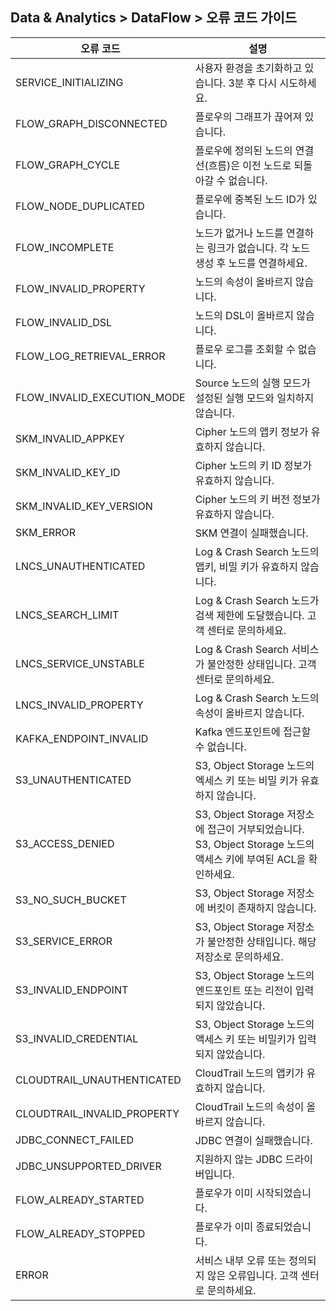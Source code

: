## Data & Analytics > DataFlow > 오류 코드 가이드

| 오류 코드                       | 설명                                                                                 |
|-----------------------------|------------------------------------------------------------------------------------|
| SERVICE_INITIALIZING        | 사용자 환경을 초기화하고 있습니다. 3분 후 다시 시도하세요.                                                 |  
| FLOW_GRAPH_DISCONNECTED     | 플로우의 그래프가 끊어져 있습니다.                                                                |  
| FLOW_GRAPH_CYCLE            | 플로우에 정의된 노드의 연결선(흐름)은 이전 노드로 되돌아갈 수 없습니다.                                          |
| FLOW_NODE_DUPLICATED        | 플로우에 중복된 노드 ID가 있습니다.                                                              |
| FLOW_INCOMPLETE             | 노드가 없거나 노드를 연결하는 링크가 없습니다. 각 노드 생성 후 노드를 연결하세요.                                    |
| FLOW_INVALID_PROPERTY       | 노드의 속성이 올바르지 않습니다.                                                                 | 
| FLOW_INVALID_DSL            | 노드의 DSL이 올바르지 않습니다.                                                                | 
| FLOW_LOG_RETRIEVAL_ERROR    | 플로우 로그를 조회할 수 없습니다.                                                                |
| FLOW_INVALID_EXECUTION_MODE | Source 노드의 실행 모드가 설정된 실행 모드와 일치하지 않습니다.                                            |
| SKM_INVALID_APPKEY          | Cipher 노드의 앱키 정보가 유효하지 않습니다.                                                       |
| SKM_INVALID_KEY_ID          | Cipher 노드의 키 ID 정보가 유효하지 않습니다.                                                     |
| SKM_INVALID_KEY_VERSION     | Cipher 노드의 키 버전 정보가 유효하지 않습니다.                                                     |
| SKM_ERROR                   | SKM 연결이 실패했습니다.                                                                    |
| LNCS_UNAUTHENTICATED        | Log & Crash Search 노드의 앱키, 비밀 키가 유효하지 않습니다.                                        |
| LNCS_SEARCH_LIMIT           | Log & Crash Search 노드가 검색 제한에 도달했습니다.    고객 센터로 문의하세요.                             |
| LNCS_SERVICE_UNSTABLE       | Log & Crash Search 서비스가 불안정한 상태입니다.   고객 센터로 문의하세요.                                |
| LNCS_INVALID_PROPERTY       | Log & Crash Search 노드의 속성이 올바르지 않습니다.                                              |
| KAFKA_ENDPOINT_INVALID      | Kafka 엔드포인트에 접근할 수 없습니다.                                                           |
| S3_UNAUTHENTICATED          | S3, Object Storage 노드의 엑세스 키 또는 비밀 키가 유효하지 않습니다.                                   |
| S3_ACCESS_DENIED            | S3, Object Storage 저장소에 접근이 거부되었습니다. S3, Object Storage 노드의 액세스 키에 부여된 ACL을 확인하세요. |
| S3_NO_SUCH_BUCKET           | S3, Object Storage 저장소에 버킷이 존재하지 않습니다.                                             |
| S3_SERVICE_ERROR            | S3, Object Storage 저장소가 불안정한 상태입니다. 해당 저장소로 문의하세요.                                 |
| S3_INVALID_ENDPOINT         | S3, Object Storage 노드의 엔드포인트 또는 리전이 입력되지 않았습니다.                                    |
| S3_INVALID_CREDENTIAL       | S3, Object Storage 노드의 액세스 키 또는 비밀키가 입력되지 않았습니다.                                   |
| CLOUDTRAIL_UNAUTHENTICATED  | CloudTrail 노드의 앱키가 유효하지 않습니다.                                                      |
| CLOUDTRAIL_INVALID_PROPERTY | CloudTrail 노드의 속성이 올바르지 않습니다.                                                      |
| JDBC_CONNECT_FAILED         | JDBC 연결이 실패했습니다.                                                                   |
| JDBC_UNSUPPORTED_DRIVER     | 지원하지 않는 JDBC 드라이버입니다.                                                              |
| FLOW_ALREADY_STARTED        | 플로우가 이미 시작되었습니다.                                                                   |
| FLOW_ALREADY_STOPPED        | 플로우가 이미 종료되었습니다.                                                                   |
| ERROR                       | 서비스 내부 오류 또는 정의되지 않은 오류입니다. 고객 센터로 문의하세요.                                          |

